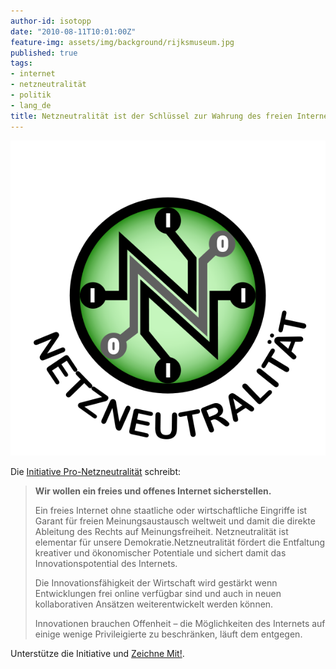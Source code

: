 ```yaml
---
author-id: isotopp
date: "2010-08-11T10:01:00Z"
feature-img: assets/img/background/rijksmuseum.jpg
published: true
tags:
- internet
- netzneutralität
- politik
- lang_de
title: Netzneutralität ist der Schlüssel zur Wahrung des freien Internets!
---
```


![](/uploads/pro-netzneutralitt.png)

Die [Initiative Pro-Netzneutralität](http://pro-netzneutralitaet.de/erklaerung)
schreibt:

> **Wir wollen ein freies und offenes Internet sicherstellen.**
>
> Ein freies Internet ohne staatliche oder wirtschaftliche Eingriffe ist
> Garant für freien Meinungsaustausch weltweit und damit die direkte
> Ableitung des Rechts auf Meinungsfreiheit. Netzneutralität ist elementar
> für unsere Demokratie.Netzneutralität fördert die Entfaltung kreativer und
> ökonomischer Potentiale und sichert damit das Innovationspotential des
> Internets. 
>
> Die Innovationsfähigkeit der Wirtschaft wird gestärkt wenn Entwicklungen
> frei online verfügbar sind und auch in neuen kollaborativen Ansätzen
> weiterentwickelt werden können. 
>
> Innovationen brauchen Offenheit – die Möglichkeiten des Internets auf
> einige wenige Privileigierte zu beschränken, läuft dem entgegen.

Unterstütze die Initiative und [Zeichne Mit!](http://pro-netzneutralitaet.de/).
